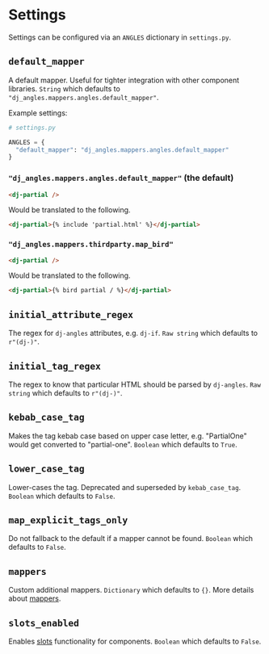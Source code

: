 # Settings

Settings can be configured via an `ANGLES` dictionary in `settings.py`.

## `default_mapper`

A default mapper. Useful for tighter integration with other component libraries. `String` which defaults to `"dj_angles.mappers.angles.default_mapper"`.

Example settings:

```python
# settings.py

ANGLES = {
  "default_mapper": "dj_angles.mappers.angles.default_mapper"
}
```

### `"dj_angles.mappers.angles.default_mapper"` (the default)

```html
<dj-partial />
```

Would be translated to the following.

```html
<dj-partial>{% include 'partial.html' %}</dj-partial>
```

### `"dj_angles.mappers.thirdparty.map_bird"`

```html
<dj-partial />
```

Would be translated to the following.

```html
<dj-partial>{% bird partial / %}</dj-partial>
```

## `initial_attribute_regex`

The regex for `dj-angles` attributes, e.g. `dj-if`. `Raw string` which defaults to `r"(dj-)"`.

## `initial_tag_regex`

The regex to know that particular HTML should be parsed by `dj-angles`. `Raw string` which defaults to `r"(dj-)"`.

## `kebab_case_tag`

Makes the tag kebab case based on upper case letter, e.g. "PartialOne" would get converted to "partial-one". `Boolean` which defaults to `True`.

## `lower_case_tag`

Lower-cases the tag. Deprecated and superseded by `kebab_case_tag`. `Boolean` which defaults to `False`.

## `map_explicit_tags_only`

Do not fallback to the default if a mapper cannot be found. `Boolean` which defaults to `False`.

## `mappers`

Custom additional mappers. `Dictionary` which defaults to `{}`. More details about [mappers](mappers.md).

## `slots_enabled`

Enables [slots](components.md#slots) functionality for components. `Boolean` which defaults to `False`.
